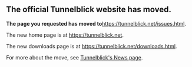 ## The official Tunnelblick website has moved. ##

**The page you requested has moved to**<a href='https://tunnelblick.net/cDownloadsOlder.html'><a href='https://tunnelblick.net/issues.html'>https://tunnelblick.net/issues.html</a></a>.

The new home page is at <a href='https://tunnelblick.net'><a href='https://tunnelblick.net'>https://tunnelblick.net</a></a>.

The new downloads page is at <a href='https://tunnelblick.net/downloads.html'><a href='https://tunnelblick.net/downloads.html'>https://tunnelblick.net/downloads.html</a></a>.

For more about the move, see <a href='https://tunnelblick.net/cNews.html#2015-07-23'>Tunnelblick's News page</a>.